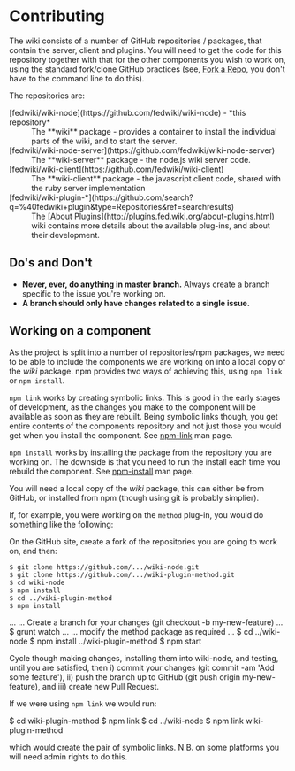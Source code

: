 # Contributing

The wiki consists of a number of GitHub repositories / packages, that contain the server, client and plugins. You will need to get the code for this repository together with that for the other components you wish to work on, using the standard fork/clone GitHub practices (see, [Fork a Repo](https://help.github.com/articles/fork-a-repo), you don't have to the command line to do this).

The repositories are:

<dl>
<dt>[fedwiki/wiki-node](https://github.com/fedwiki/wiki-node) - *this repository*</dt>
<dd>The **wiki** package - provides a container to install the individual parts of the wiki, and to start the server.</dd>
<dt>[fedwiki/wiki-node-server](https://github.com/fedwiki/wiki-node-server)</dt>
<dd>The **wiki-server** package - the node.js wiki server code.</dd>
<dt>[fedwiki/wiki-client](https://github.com/fedwiki/wiki-client)</dt>
<dd>The **wiki-client** package - the javascript client code, shared with the ruby server implementation</dd>
<dt>[fedwiki/wiki-plugin-*](https://github.com/search?q=%40fedwiki+plugin&type=Repositories&ref=searchresults)</dt>
<dd>The [About Plugins](http://plugins.fed.wiki.org/about-plugins.html) wiki contains more details about the available plug-ins, and about their development.</dd>
</dl>

## Do's and Don't

* **Never, ever, do anything in master branch.** Always create a branch specific to the issue you're working on.
* **A branch should only have changes related to a single issue.**

## Working on a component

As the project is split into a number of repositories/npm packages, we need to be able to include the components we are working on into a local copy of the *wiki* package. npm provides two ways of achieving this, using ```npm link``` or ```npm install```. 

```npm link``` works by creating symbolic links. This is good in the early stages of development, as the changes you make to the component will be available as soon as they are rebuilt. Being symbolic links though, you get entire contents of the components repository and not just those you would get when you install the component. See [npm-link](https://npmjs.org/doc/cli/npm-link.html) man page.

```npm install``` works by installing the package from the repository you are working on. The downside is that you need to run the install each time you rebuild the component. See [npm-install](https://npmjs.org/doc/cli/npm-install.html) man page.

You will need a local copy of the *wiki* package, this can either be from GitHub, or installed from npm (though using git is probably simplier).

If, for example, you were working on the ```method``` plug-in, you would do something like the following:

On the GitHub site, create a fork of the repositories you are going to work on, and then:

	$ git clone https://github.com/.../wiki-node.git
	$ git clone https://github.com/.../wiki-plugin-method.git
	$ cd wiki-node
	$ npm install
	$ cd ../wiki-plugin-method
	$ npm install
  ...
  ... Create a branch for your changes (git checkout -b my-new-feature)
  ...
  $ grunt watch
	...
	... modify the method package as required
	...
	$ cd ../wiki-node
	$ npm install ../wiki-plugin-method
	$ npm start
  
Cycle though making changes, installing them into wiki-node, and testing, until you are satisfied, then i) commit your changes (git commit -am 'Add some feature'), ii) push the branch up to GitHub (git push origin my-new-feature), and iii) create new Pull Request.
  
If we were using ```npm link``` we would run:

  $ cd wiki-plugin-method
  $ npm link
  $ cd ../wiki-node
  $ npm link wiki-plugin-method
  
which would create the pair of symbolic links. N.B. on some platforms you will need admin rights to do this.

